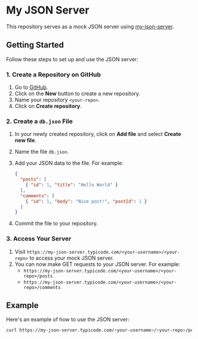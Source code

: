 # My JSON Server

This repository serves as a mock JSON server using [my-json-server](https://my-json-server.typicode.com/).

## Getting Started

Follow these steps to set up and use the JSON server:

### 1. Create a Repository on GitHub

1. Go to [GitHub](https://github.com/).
2. Click on the **New** button to create a new repository.
3. Name your repository `<your-repo>`.
4. Click on **Create repository**.

### 2. Create a `db.json` File

1. In your newly created repository, click on **Add file** and select **Create new file**.
2. Name the file `db.json`.
3. Add your JSON data to the file. For example:

    ```json
    {
      "posts": [
        { "id": 1, "title": "Hello World" }
      ],
      "comments": [
        { "id": 1, "body": "Nice post!", "postId": 1 }
      ]
    }
    ```

4. Commit the file to your repository.

### 3. Access Your Server

1. Visit `https://my-json-server.typicode.com/<your-username>/<your-repo>` to access your mock JSON server.
2. You can now make GET requests to your JSON server. For example:
    - `https://my-json-server.typicode.com/<your-username>/<your-repo>/posts`
    - `https://my-json-server.typicode.com/<your-username>/<your-repo>/comments`

## Example

Here's an example of how to use the JSON server:

```bash
curl https://my-json-server.typicode.com/<your-username>/<your-repo>/posts
